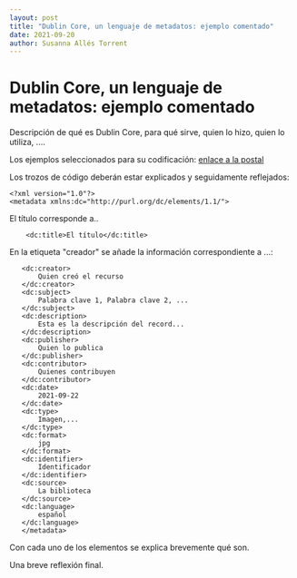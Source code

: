```yaml
---
layout: post
title: "Dublin Core, un lenguaje de metadatos: ejemplo comentado"
date: 2021-09-20
author: Susanna Allés Torrent
---
```


# Dublin Core, un lenguaje de metadatos: ejemplo comentado

Descripción de qué es Dublin Core, para qué sirve, quien lo hizo, quien lo utiliza, .... 

Los ejemplos seleccionados para su codificación: [enlace a la postal](https://merrick.library.miami.edu/cdm/compoundobject/collection/chc5324/id/31/rec/19)

Los trozos de código deberán estar explicados y seguidamente reflejados: 

````
<?xml version="1.0"?>
<metadata xmlns:dc="http://purl.org/dc/elements/1.1/">
````

El título corresponde a.. 

````
    <dc:title>El título</dc:title>
````
  
En la etiqueta "creador" se añade la información correspondiente a ...: 

 ````
    <dc:creator>
        Quien creó el recurso
    </dc:creator>
    <dc:subject>
        Palabra clave 1, Palabra clave 2, ...
    </dc:subject>
    <dc:description>
        Esta es la descripción del record...
    </dc:description>
    <dc:publisher>
        Quien lo publica
    </dc:publisher>
    <dc:contributor>
        Quienes contribuyen
    </dc:contributor>
    <dc:date>
        2021-09-22
    </dc:date>
    <dc:type>
        Imagen,...
    </dc:type>
    <dc:format>
        jpg
    </dc:format>
    <dc:identifier>
        Identificador
    </dc:identifier>
    <dc:source>
        La biblioteca
    </dc:source>
    <dc:language>
        español
    </dc:language>
    </metadata>
````

Con cada uno de los elementos se explica brevemente qué son. 

Una breve reflexión final. 
